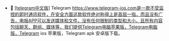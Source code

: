 - 👋 [[telegram中文版]](https://www.telegram-ios.com)
Telegram https://www.telegram-ios.com是一款不受监控的即时通讯软件，在安全方面这款软件绝对称得上是首屈一指，而且没有广告，电报APP可以发送媒体和文件，没有任何限制的类型和大小，且所有内容包括聊天、群组、媒体等，我们提供Telegram电脑苹果版，Telegram电脑版，Telegram ios 苹果版，Telegram apk 安卓版下载。

<!---
chenjiekkk/chenjiekkk is a ✨ special ✨ repository because its `README.md` (this file) appears on your GitHub profile.
You can click the Preview link to take a look at your changes.
--->
